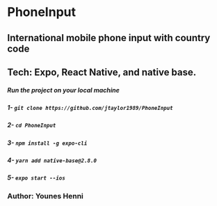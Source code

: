 # PhoneInput

## International mobile phone input with country code

## Tech: Expo, React Native, and native base.

##### Run the project on your local machine

##### 1- `git clone https://github.com/jtaylor1989/PhoneInput`
##### 2- `cd PhoneInput`
##### 3- `npm install -g expo-cli`
##### 4- `yarn add native-base@2.8.0`
##### 5- `expo start --ios`

### Author: Younes Henni
